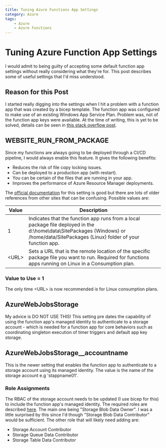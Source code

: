 ```yaml
---
title: Tuning Azure Functions App Settings
category: Azure
tags:
    - Azure
    - Azure Functions
---
```

# Tuning Azure Function App Settings
I would admit to being guilty of accepting some default function app settings without really considering what they're for. This post describes some of useful settings that I'd miss understood.

## Reason for this Post
I started really digging into the settings when I hit a problem with a function app that was created by a bicep template. The function app was configured to make use of an existing Windows App Service Plan. Problem was, not of the function app keys were available. At the time of writing, this is yet to be solved, details can be seen in [this stack overflow post](https://stackoverflow.com/questions/76481871/unable-to-list-keys-for-azure-function-app).

## WEBSITE_RUN_FROM_PACKAGE
Since my functions are always going to be deployed through a CI/CD pipeline, I would always enable this feature. It gives the following benefits:

+ Reduces the risk of file copy locking issues.
+ Can be deployed to a production app (with restart).
+ You can be certain of the files that are running in your app.
+ Improves the performance of Azure Resource Manager deployments.

The [official documentation](https://learn.microsoft.com/en-us/azure/azure-functions/run-functions-from-deployment-package) for this setting is good but there are lots of older references from other sites that can be confusing. Possible values are:

| Value | Description |
|----------|----------|
|   1  |   Indicates that the function app runs from a local package file deployed in the d:\home\data\SitePackages (Windows) or /home/data/SitePackages (Linux) folder of your function app.  |
|   \<URL\>  |   Sets a URL that is the remote location of the specific package file you want to run. Required for functions apps running on Linux in a Consumption plan. |

### Value to Use = 1
The only time \<URL\> is now recommended is for Linux consumption plans.

## AzureWebJobsStorage
My advice is DO NOT USE THIS! This setting pre dates the capability of using the function app's managed identity to authenticate to a storage account - which is needed for a function app for core behaviors such as coordinating singleton execution of timer triggers and default app key storage.

## AzureWebJobsStorage__accountname
This is the newer setting that enables the function app to authenticate to a storage account using its managed identity. The value is the name of the storage account e.g 'stappname01'.

### Role Assignments
The RBAC of the storage account needs to be updated (I use bicep for this) to include the function app's managed identity. The required roles are described [here](https://learn.microsoft.com/en-us/azure/azure-functions/functions-reference?tabs=blob#connecting-to-host-storage-with-an-identity). The main one being "Storage Blob Data Owner". I was a little surprised by this since I'd though "Storage Blob Data Contributor" would be sufficient. The other role that will likely need adding are:

+ Storage Account Contributor
+ Storage Queue Data Contributor
+ Storage Table Data Contributor





